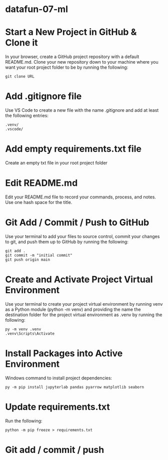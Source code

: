# datafun-07-ml

# Start a New Project in GitHub & Clone it
In your browser, create a GitHub project repository with a default README.md. Clone your new repository down to your machine where you want your root project folder to be by running the following:
```
git clone URL
```

# Add .gitignore file
Use VS Code to create a new file with the name .gitignore and add at least the following entries:
```
.venv/
.vscode/
```

# Add empty requirements.txt file
Create an empty txt file in your root project folder

# Edit README.md
Edit your README.md file to record your commands, process, and notes. Use one hash space for the title.

# Git Add / Commit / Push to GitHub
Use your terminal to add your files to source control, commit your changes to git, and push them up to GitHub by running the following:
```
git add .
git commit -m "initial commit"
git push origin main
```

# Create and Activate Project Virtual Environment
Use your terminal to create your project virtual environment by running venv as a Python module (python -m venv) and providing the name the destination folder for the project virtual environment as .venv by running the following:
```
py -m venv .venv
.venv\Scripts\Activate
```

# Install Packages into Active Environment
Windows command to install project dependencies:
```
py -m pip install jupyterlab pandas pyarrow matplotlib seaborn
```

# Update requirements.txt
Run the following:
```
python -m pip freeze > requirements.txt
```

# Git add / commit / push
